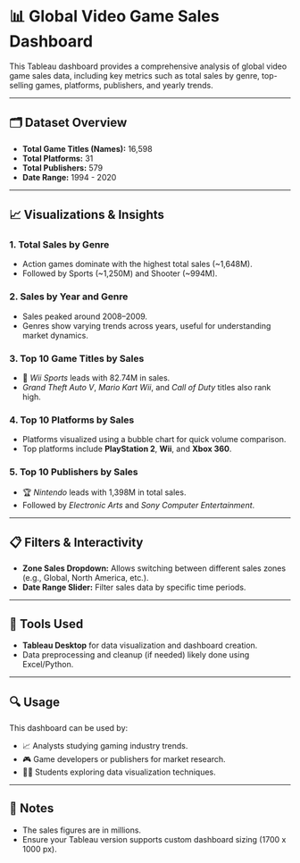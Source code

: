 
# 📊 Global Video Game Sales Dashboard

This Tableau dashboard provides a comprehensive analysis of global video game sales data, including key metrics such as total sales by genre, top-selling games, platforms, publishers, and yearly trends.

---

## 🗂️ Dataset Overview

- **Total Game Titles (Names):** 16,598  
- **Total Platforms:** 31  
- **Total Publishers:** 579  
- **Date Range:** 1994 - 2020

---

## 📈 Visualizations & Insights

### 1. **Total Sales by Genre**
- Action games dominate with the highest total sales (~1,648M).
- Followed by Sports (~1,250M) and Shooter (~994M).

### 2. **Sales by Year and Genre**
- Sales peaked around 2008–2009.
- Genres show varying trends across years, useful for understanding market dynamics.

### 3. **Top 10 Game Titles by Sales**
- 🎯 *Wii Sports* leads with 82.74M in sales.
- *Grand Theft Auto V*, *Mario Kart Wii*, and *Call of Duty* titles also rank high.

### 4. **Top 10 Platforms by Sales**
- Platforms visualized using a bubble chart for quick volume comparison.
- Top platforms include **PlayStation 2**, **Wii**, and **Xbox 360**.

### 5. **Top 10 Publishers by Sales**
- 🏆 *Nintendo* leads with 1,398M in total sales.
- Followed by *Electronic Arts* and *Sony Computer Entertainment*.

---

## 📋 Filters & Interactivity

- **Zone Sales Dropdown:** Allows switching between different sales zones (e.g., Global, North America, etc.).
- **Date Range Slider:** Filter sales data by specific time periods.

---

## 🧰 Tools Used

- **Tableau Desktop** for data visualization and dashboard creation.
- Data preprocessing and cleanup (if needed) likely done using Excel/Python.

---

## 🔍 Usage

This dashboard can be used by:
- 📈 Analysts studying gaming industry trends.
- 🎮 Game developers or publishers for market research.
- 🧑‍🎓 Students exploring data visualization techniques.

---

## 📌 Notes

- The sales figures are in millions.
- Ensure your Tableau version supports custom dashboard sizing (1700 x 1000 px).
